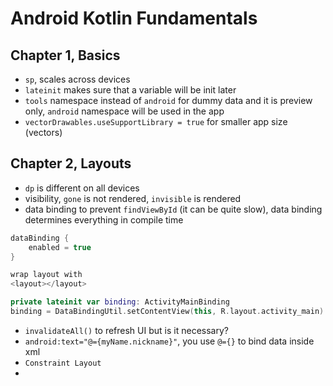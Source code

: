 # Android Kotlin Fundamentals
## Chapter 1, Basics
- `sp`, scales across devices
- `lateinit` makes sure that a variable will be init later
- `tools` namespace instead of `android` for dummy data and it is preview only, `android` namespace will be used in the app
- `vectorDrawables.useSupportLibrary = true` for smaller app size (vectors)

## Chapter 2, Layouts
- `dp` is different on all devices
- visibility, `gone` is not rendered, `invisible` is rendered
- data binding to prevent `findViewById` (it can be quite slow), data binding determines everything in compile time
~~~kotlin
dataBinding {
    enabled = true
}

wrap layout with
<layout></layout>

private lateinit var binding: ActivityMainBinding
binding = DataBindingUtil.setContentView(this, R.layout.activity_main)
~~~
- `invalidateAll()` to refresh UI but is it necessary?
- `android:text="@={myName.nickname}"`, you use `@={}` to bind data inside xml
- `Constraint Layout`
- 
